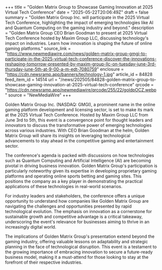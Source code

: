 +++
title = "Golden Matrix Group to Showcase Gaming Innovation at 2025 Virtual Tech Conference"
date = "2025-05-22T20:06:49Z"
draft = false
summary = "Golden Matrix Group Inc. will participate in the 2025 Virtual Tech Conference, highlighting the impact of emerging technologies like AI and Quantum Computing on the gaming industry and beyond."
description = "Golden Matrix Group CEO Brian Goodman to present at 2025 Virtual Tech Conference hosted by Maxim Group LLC, discussing technology's impact on industries. Learn how innovation is shaping the future of online gaming platforms."
source_link = "https://www.newmediawire.com/news/golden-matrix-group-gmgi-to-participate-in-the-2025-virtual-tech-conference-discover-the-innovations-reshaping-tomorrow-presented-by-maxim-group-llc-on-tuesday-june-3rd-thursday-june-5th-at-9-00-a-m-edt-7080759"
enclosure = "https://cdn.newsramp.app/banners/technology-1.jpg"
article_id = 84828
feed_item_id = 14514
url = "/news/202505/84828-golden-matrix-group-to-showcase-gaming-innovation-at-2025-virtual-tech-conference"
qrcode = "https://cdn.newsramp.app/newmediawire/qrcode/255/22/goldpOCZ.webp"
source = "NewMediaWire"
+++

<p>Golden Matrix Group Inc. (NASDAQ: GMGI), a prominent name in the online gaming platform development and licensing sector, is set to make its mark at the 2025 Virtual Tech Conference. Hosted by Maxim Group LLC from June 3rd to 5th, this event is a convergence point for thought leaders and innovators to discuss the transformative power of emerging technologies across various industries. With CEO Brian Goodman at the helm, Golden Matrix Group will share its insights on leveraging technological advancements to stay ahead in the competitive gaming and entertainment sector.</p><p>The conference's agenda is packed with discussions on how technologies such as Quantum Computing and Artificial Intelligence (AI) are becoming pivotal in driving business innovation. Golden Matrix Group's participation is particularly noteworthy given its expertise in developing proprietary gaming platforms and operating online sports betting and gaming sites. This positions the company as a key player in demonstrating the practical applications of these technologies in real-world scenarios.</p><p>For industry leaders and stakeholders, the conference offers a unique opportunity to understand how companies like Golden Matrix Group are navigating the challenges and opportunities presented by rapid technological evolution. The emphasis on innovation as a cornerstone for sustainable growth and competitive advantage is a critical takeaway, underscoring the event's relevance for businesses aiming to thrive in an increasingly digital world.</p><p>The implications of Golden Matrix Group's presentation extend beyond the gaming industry, offering valuable lessons on adaptability and strategic planning in the face of technological disruption. This event is a testament to the growing importance of embracing innovation to secure a future-ready business model, making it a must-attend for those looking to stay at the forefront of their respective industries.</p>